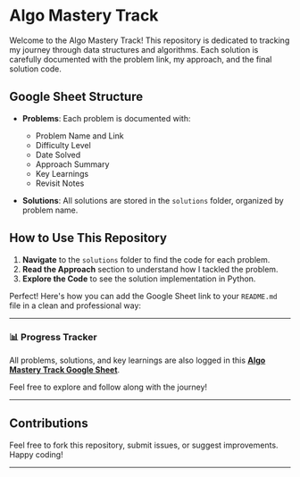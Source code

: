 # Algo Mastery Track

Welcome to the Algo Mastery Track! This repository is dedicated to tracking my journey through data structures and algorithms. Each solution is carefully documented with the problem link, my approach, and the final solution code.

## Google Sheet Structure

- **Problems**: Each problem is documented with:
  - Problem Name and Link
  - Difficulty Level
  - Date Solved
  - Approach Summary
  - Key Learnings
  - Revisit Notes

- **Solutions**: All solutions are stored in the `solutions` folder, organized by problem name.

## How to Use This Repository

1. **Navigate** to the `solutions` folder to find the code for each problem.
2. **Read the Approach** section to understand how I tackled the problem.
3. **Explore the Code** to see the solution implementation in Python.

Perfect! Here's how you can add the Google Sheet link to your `README.md` file in a clean and professional way:

---

### 📊 Progress Tracker

All problems, solutions, and key learnings are also logged in this [**Algo Mastery Track Google Sheet**](https://docs.google.com/spreadsheets/d/1sHNg-1V80q_M3YddAsoQsbfFXPU9UJO_Ptf8FpG9fGc/edit?gid=0#gid=0).

Feel free to explore and follow along with the journey!

---

## Contributions

Feel free to fork this repository, submit issues, or suggest improvements. Happy coding!

---